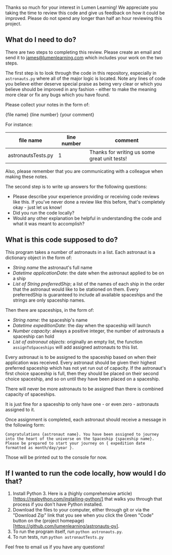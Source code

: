 Thanks so much for your interest in Lumen Learning!  We appreciate you taking the time to review this code and give us feedback on how it could be improved.  Please do not spend any longer than half an hour reviewing this project.

## What do I need to do?

There are two steps to completing this review.  Please create an email and send it to james@lumenlearning.com which includes your work on the two steps.

The first step is to look through the code in this repository, especially in `astronauts.py` where all of the major logic is located.  Note any lines of code you believe either deserve special praise as being very clear or which you believe should be improved in any fashion - either to make the meaning more clear or fix any bugs which you have found.

Please collect your notes in the form of:

{file name} {line number} {your comment}

For instance:

| file name | line number | comment |
| --- | --- | --- |
| astronautsTests.py | 1 | Thanks for writing us some great unit tests! |

Also, please remember that you are communicating with a colleague when making these notes.

The second step is to write up answers for the following questions:
* Please describe your experience providing or receiving code reviews like this.  If you've never done a review like this before, that's completely okay - just let us know!
* Did you run the code locally?
* Would any other explanation be helpful in understanding the code and what it was meant to accomplish?

## What is this code supposed to do?

This program takes a number of astronauts in a list.  Each astronaut is a dictionary object in the form of:

- *String name* the astronaut's full name
- *Datetime applicationDate*: the date when the astronaut applied to be on a ship
- *List of String preferredShip*; a list of the names of each ship in the order that the astronaut would like to be stationed on them.  Every preferredShip is guaranteed to include all available spaceships and the strings are only spaceship names.

Then there are spaceships, in the form of:

- *String name*: the spaceship's name
- *Datetime expeditionDate*: the day when the spaceship will launch
- *Number capacity*: always a positive integer, the number of astronauts a spaceship can hold
- *List of astronaut objects*: originally an empty list, the function `assignToSpaceships` will add assigned astronauts to this list.

Every astronaut is to be assigned to the spaceship based on when their application was received.  Every astronaut should be given their highest preferred spaceship which has not yet run out of capacity.  If the astronaut's first choice spaceship is full, then they should be placed on their second choice spaceship, and so on until they have been placed on a spaceship.

There will never be more astronauts to be assigned than there is combined capacity of spaceships.

It is just fine for a spaceship to only have one - or even zero - astronauts assigned to it.

Once assignment is completed, each astronaut should receive a message in the following form:

`Congratulations {astronaut name}. You have been assigned to journey into the heart of the universe on the Spaceship {spaceship name}. Please be prepared to start your journey on { expedition date formatted as month/day/year }.`

Those will be printed out to the console for now.

## If I wanted to run the code locally, how would I do that?

1. Install Python 3. Here is a (highly comprehensive article)[https://realpython.com/installing-python/] that walks you through that process if you don't have Python installed.
2. Download the files to your computer, either through git or via the "Download Zip" link that you see when you click the Green "Code" button on the (project homepage)[https://github.com/lumenlearning/astronauts-py].
3. To run the program itself, run `python astronauts.py`.
4. To run tests, run `python astronautTests.py`

Feel free to email us if you have any questions!
